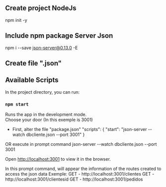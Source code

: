 ## Create project NodeJs
npm init -y

## Include npm package Server Json
 npm i --save json-server@0.13.0 -E


## Create file ".json"



## Available Scripts

In the project directory, you can run:


### `npm start`

Runs the app in the development mode.<br>
Choose your door (In this exemple is 3001)

- First, alter the file "package.json"
  "scripts": {
    "start": "json-server --watch dbcliente.json --port 3001"
  }

OR execute in prompt command
json-server --watch dbcliente.json --port 3001

Open [http://localhost:3001](http://localhost:3001) to view it in the browser.

In this prompt command, will appear the information of the routes created to access the json data
Exemple:
GET - http://localhost:3001/clientes
GET - http://localhost:3001/clientesid
GET - http://localhost:3001/pedidos